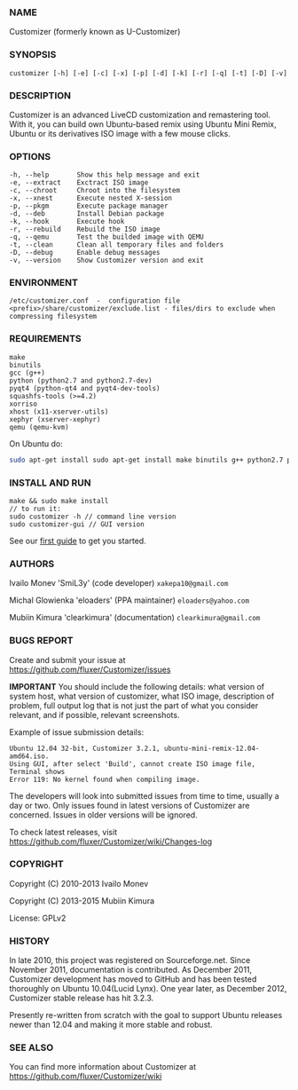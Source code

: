 ### NAME

Customizer (formerly known as U-Customizer)


### SYNOPSIS

    customizer [-h] [-e] [-c] [-x] [-p] [-d] [-k] [-r] [-q] [-t] [-D] [-v]


### DESCRIPTION

Customizer is an advanced LiveCD customization and remastering tool. With it, you can build own
Ubuntu-based remix using Ubuntu Mini Remix, Ubuntu or its derivatives ISO image with a few mouse clicks.


### OPTIONS

    -h, --help       Show this help message and exit
    -e, --extract    Exctract ISO image
    -c, --chroot     Chroot into the filesystem
    -x, --xnest      Execute nested X-session
    -p, --pkgm       Execute package manager
    -d, --deb        Install Debian package
    -k, --hook       Execute hook
    -r, --rebuild    Rebuild the ISO image
    -q, --qemu       Test the builded image with QEMU
    -t, --clean      Clean all temporary files and folders
    -D, --debug      Enable debug messages
    -v, --version    Show Customizer version and exit


### ENVIRONMENT

    /etc/customizer.conf  -  configuration file
    <prefix>/share/customizer/exclude.list - files/dirs to exclude when compressing filesystem


### REQUIREMENTS

    make
    binutils
    gcc (g++)
    python (python2.7 and python2.7-dev)
    pyqt4 (python-qt4 and pyqt4-dev-tools)
    squashfs-tools (>=4.2)
    xorriso
    xhost (x11-xserver-utils)
    xephyr (xserver-xephyr)
    qemu (qemu-kvm)

On Ubuntu do:
```sh
sudo apt-get install sudo apt-get install make binutils g++ python2.7 python2.7-dev python-qt4 pyqt4-dev-tools squashfs-tools xorriso x11-xserver-utils xserver-xephyr qemu-kvm
```

### INSTALL AND RUN

    make && sudo make install
    // to run it: 
    sudo customizer -h // command line version
    sudo customizer-gui // GUI version

See our [first guide](https://github.com/clearkimura/Customizer/wiki/First-guide) to get you started.

### AUTHORS

Ivailo Monev 'SmiL3y' (code developer) `xakepa10@gmail.com`

Michal Glowienka 'eloaders' (PPA maintainer) `eloaders@yahoo.com`

Mubiin Kimura 'clearkimura' (documentation) `clearkimura@gmail.com`


### BUGS REPORT

Create and submit your issue at https://github.com/fluxer/Customizer/issues

**IMPORTANT** You should include the following details: what version of system host, 
what version of customizer, what ISO image, description of problem, full output log that is 
not just the part of what you consider relevant, and if possible, relevant screenshots.

Example of issue submission details:

    Ubuntu 12.04 32-bit, Customizer 3.2.1, ubuntu-mini-remix-12.04-amd64.iso.
    Using GUI, after select 'Build', cannot create ISO image file, Terminal shows
    Error 119: No kernel found when compiling image.

The developers will look into submitted issues from time to time, usually a day or two.
Only issues found in latest versions of Customizer are concerned. Issues in older versions
will be ignored.

To check latest releases, visit https://github.com/fluxer/Customizer/wiki/Changes-log


### COPYRIGHT

Copyright (C) 2010-2013 Ivailo Monev

Copyright (C) 2013-2015 Mubiin Kimura

License: GPLv2


### HISTORY

In late 2010, this project was registered on Sourceforge.net. Since November 2011,
documentation is contributed. As December 2011, Customizer development has moved to
GitHub and has been tested thoroughly on Ubuntu 10.04(Lucid Lynx). One year later, 
as December 2012, Customizer stable release has hit 3.2.3.

Presently re-written from scratch with the goal to support Ubuntu releases newer than 12.04
and making it more stable and robust.


### SEE ALSO

You can find more information about Customizer at https://github.com/fluxer/Customizer/wiki
